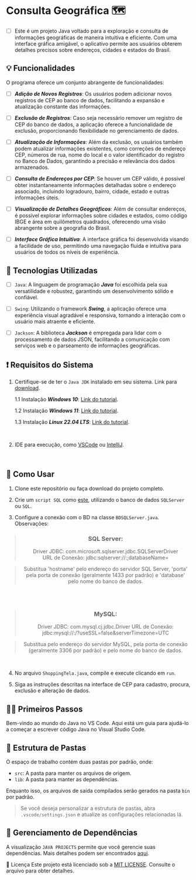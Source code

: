 # Consulta Geográfica 🗺️
 - [ ] Este é um projeto Java voltado para a exploração e consulta de informações geográficas de maneira intuitiva e eficiente. Com uma interface gráfica amigável, o aplicativo permite aos usuários obterem detalhes precisos sobre endereços, cidades e estados do Brasil.


## 💡 Funcionalidades

O programa oferece um conjunto abrangente de funcionalidades:

- [ ] __*Adição de Novos Registros*__: Os usuários podem adicionar novos registros de CEP ao banco de dados, facilitando a expansão e atualização constante das informações.

- [ ] __*Exclusão de Registros*__: Caso seja necessário remover um registro de CEP do banco de dados, a aplicação oferece a funcionalidade de exclusão, proporcionando flexibilidade no gerenciamento de dados.

- [ ] __*Atualização de Informações*__: Além da exclusão, os usuários também podem atualizar informações existentes, como correções de endereço CEP, números de rua, nome do local e o valor identificador do registro no Banco de Dados, garantindo a precisão e relevância dos dados armazenados.

- [ ] __*Consulta de Endereços por CEP*__: Se houver um CEP válido, é possivel obter instantaneamente informações detalhadas sobre o endereço associado, incluindo logradouro, bairro, cidade, estado e outras informações úteis.

- [ ] __*Visualização de Detalhes Geográficos*__: Além de consultar endereços, é possível explorar informações sobre cidades e estados, como código IBGE e área em quilômetros quadrados, oferecendo uma visão abrangente sobre a geografia do Brasil.

- [ ] __*Interface Gráfica Intuitiva*__: A interface gráfica foi desenvolvida visando a facilidade de uso, permitindo uma navegação fluida e intuitiva para usuários de todos os níveis de experiência.


## 🚀 Tecnologias Utilizadas

- [ ] `Java`: A linguagem de programação __*Java*__ foi escolhida pela sua versatilidade e robustez, garantindo um desenvolvimento sólido e confiável.

- [ ] `Swing`: Utilizando o framework __*Swing*__, a aplicação oferece uma experiência visual agradável e responsiva, tornando a interação com o usuário mais atraente e eficiente.

- [ ] `Jackson`: A biblioteca __*Jackson*__ é empregada para lidar com o processamento de dados JSON, facilitando a comunicação com serviços web e o parseamento de informações geográficas.


## :exclamation: Requisitos do Sistema 

1. Certifique-se de ter o `Java JDK` instalado em seu sistema. Link para [download](https://www.oracle.com/java/technologies/downloads/).

     1.1 Instalação __*Windows 10*__: [Link do tutorial](https://www.youtube.com/watch?v=AUL--F5Wdh8).

    1.2 Instalação __*Windows 11*__: [Link do tutorial](https://www.youtube.com/watch?v=krGadRGdESQ).

    1.3 Instalação __*Linux 22.04 LTS*__: [Link do tutorial](https://www.youtube.com/watch?v=vVrIDJ--GOA).


<br>

2. IDE para execução, como [VSCode](https://code.visualstudio.com/) ou [IntelliJ](https://www.jetbrains.com/idea/download/?section=windows).

<br>


## 🔧 Como Usar

1. Clone este repositório ou faça download do projeto completo.

2. Crie um `script SQL` como [este](https://github.com/Matheus-Oliveira-Marino/Zip_Code/blob/main/shopping.sql), utilizando o banco de dados `SQLServer` ou `SQL`.

3. Configure a conexão com o BD na classe `BDSQLServer.java`. Observações:

> <div style="text-align: center;">
>    <p align="center">
>        <h3> SQL Server: </h3>  
>        Driver JDBC: com.microsoft.sqlserver.jdbc.SQLServerDriver  
>        <br>
>        URL de Conexão: jdbc:sqlserver://<hostname>:<port>;databaseName=<database>
>        <br>
>    </p>
> </div>


> <div style="text-align: center;">
>    <p align="center">
> Substitua 'hostname' pelo endereço do servidor SQL Server, 'porta' pela porta de conexão (geralmente 1433 por padrão) e 'database' pelo nome do banco de dados.
>    </p>
> </div>
 
<br>
<br>

> <div style="text-align: center;">
>    <p align="center">
>        <h3> MySQL: </h3>
> Driver JDBC: com.mysql.cj.jdbc.Driver
> URL de Conexão: jdbc:mysql://<hostname>:<port>/<database>?useSSL=false&serverTimezone=UTC
>    </p>
> </div>

> <div style="text-align: center;">
>    <p align="center">
> Substitua <hostname> pelo endereço do servidor MySQL, <port> pela porta de conexão (geralmente 3306 por padrão) e <database> pelo nome do banco de dados.
>    </p>
> </div>

<br>

4. No arquivo `ShoppingTela.java`, compile e execute clicando em `run`.

5. Siga as instruções descritas na interface de CEP para cadastro, procura, exclusão e alteração de dados.

## 🏃‍♂️ Primeiros Passos

Bem-vindo ao mundo do Java no VS Code. Aqui está um guia para ajudá-lo a começar a escrever código Java no Visual Studio Code.

##  📁  Estrutura de Pastas

O espaço de trabalho contém duas pastas por padrão, onde:

- `src`: A pasta para manter os arquivos de origem.
- `lib`: A pasta para manter as dependências.

Enquanto isso, os arquivos de saída compilados serão gerados na pasta `bin` por padrão.

> Se você deseja personalizar a estrutura de pastas, abra `.vscode/settings.json` e atualize as configurações relacionadas lá.

## 🔄 Gerenciamento de Dependências

A visualização `JAVA PROJECTS` permite que você gerencie suas dependências. Mais detalhes podem ser encontrados [aqui](https://github.com/microsoft/vscode-java-dependency#manage-dependencies).

📜 Licença
Este projeto está licenciado sob a [MIT LICENSE](https://github.com/Matheus-Oliveira-Marino/Zip_Code/blob/main/LICENSE). Consulte o arquivo para obter detalhes.
